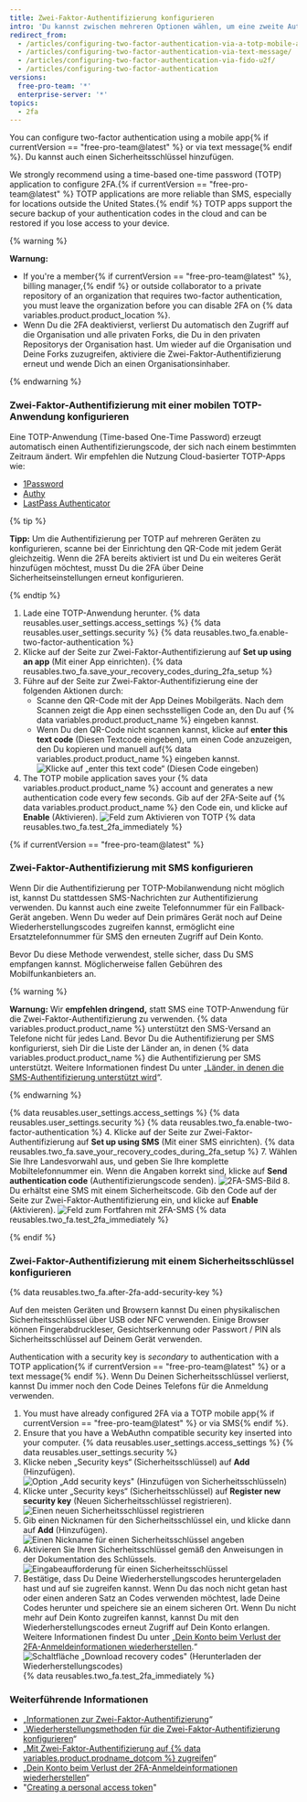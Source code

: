 ```yaml
---
title: Zwei-Faktor-Authentifizierung konfigurieren
intro: 'Du kannst zwischen mehreren Optionen wählen, um eine zweite Authentifizierungsquelle Deinem Konto hinzuzufügen.'
redirect_from:
  - /articles/configuring-two-factor-authentication-via-a-totp-mobile-app/
  - /articles/configuring-two-factor-authentication-via-text-message/
  - /articles/configuring-two-factor-authentication-via-fido-u2f/
  - /articles/configuring-two-factor-authentication
versions:
  free-pro-team: '*'
  enterprise-server: '*'
topics:
  - 2fa
---
```


You can configure two-factor authentication using a mobile app{% if currentVersion == "free-pro-team@latest" %} or via text message{% endif %}. Du kannst auch einen Sicherheitsschlüssel hinzufügen.

We strongly recommend using a time-based one-time password (TOTP) application to configure 2FA.{% if currentVersion == "free-pro-team@latest" %} TOTP applications are more reliable than SMS, especially for locations outside the United States.{% endif %} TOTP apps support the secure backup of your authentication codes in the cloud and can be restored if you lose access to your device.

{% warning %}

**Warnung:**
- If you're a member{% if currentVersion == "free-pro-team@latest" %}, billing manager,{% endif %} or outside collaborator to a private repository of an organization that requires two-factor authentication, you must leave the organization before you can disable 2FA on {% data variables.product.product_location %}.
- Wenn Du die 2FA deaktivierst, verlierst Du automatisch den Zugriff auf die Organisation und alle privaten Forks, die Du in den privaten Repositorys der Organisation hast. Um wieder auf die Organisation und Deine Forks zuzugreifen, aktiviere die Zwei-Faktor-Authentifizierung erneut und wende Dich an einen Organisationsinhaber.

{% endwarning %}

### Zwei-Faktor-Authentifizierung mit einer mobilen TOTP-Anwendung konfigurieren

Eine TOTP-Anwendung (Time-based One-Time Password) erzeugt automatisch einen Authentifizierungscode, der sich nach einem bestimmten Zeitraum ändert. Wir empfehlen die Nutzung Cloud-basierter TOTP-Apps wie:
- [1Password](https://support.1password.com/one-time-passwords/)
- [Authy](https://authy.com/guides/github/)
- [LastPass Authenticator](https://lastpass.com/auth/)

{% tip %}

**Tipp:** Um die Authentifizierung per TOTP auf mehreren Geräten zu konfigurieren, scanne bei der Einrichtung den QR-Code mit jedem Gerät gleichzeitig. Wenn die 2FA bereits aktiviert ist und Du ein weiteres Gerät hinzufügen möchtest, musst Du die 2FA über Deine Sicherheitseinstellungen erneut konfigurieren.

{% endtip %}

1. Lade eine TOTP-Anwendung herunter.
{% data reusables.user_settings.access_settings %}
{% data reusables.user_settings.security %}
{% data reusables.two_fa.enable-two-factor-authentication %}
5. Klicke auf der Seite zur Zwei-Faktor-Authentifizierung auf **Set up using an app** (Mit einer App einrichten).
{% data reusables.two_fa.save_your_recovery_codes_during_2fa_setup %}
8. Führe auf der Seite zur Zwei-Faktor-Authentifizierung eine der folgenden Aktionen durch:
    - Scanne den QR-Code mit der App Deines Mobilgeräts. Nach dem Scannen zeigt die App einen sechsstelligen Code an, den Du auf {% data variables.product.product_name %} eingeben kannst.
    - Wenn Du den QR-Code nicht scannen kannst, klicke auf **enter this text code** (Diesen Textcode eingeben), um einen Code anzuzeigen, den Du kopieren und manuell auf{% data variables.product.product_name %} eingeben kannst. ![Klicke auf „enter this text code“ (Diesen Code eingeben)](/assets/images/help/2fa/totp-click-enter-code.png)
9. The TOTP mobile application saves your
{% data variables.product.product_name %} account and generates a new authentication code every few seconds. Gib auf der 2FA-Seite auf {% data variables.product.product_name %} den Code ein, und klicke auf **Enable** (Aktivieren).
    ![Feld zum Aktivieren von TOTP](/assets/images/help/2fa/totp-enter-code.png)
{% data reusables.two_fa.test_2fa_immediately %}

{% if currentVersion == "free-pro-team@latest" %}

### Zwei-Faktor-Authentifizierung mit SMS konfigurieren

Wenn Dir die Authentifizierung per TOTP-Mobilanwendung nicht möglich ist, kannst Du stattdessen SMS-Nachrichten zur Authentifizierung verwenden. Du kannst auch eine zweite Telefonnummer für ein Fallback-Gerät angeben. Wenn Du weder auf Dein primäres Gerät noch auf Deine Wiederherstellungscodes zugreifen kannst, ermöglicht eine Ersatztelefonnummer für SMS den erneuten Zugriff auf Dein Konto.

Bevor Du diese Methode verwendest, stelle sicher, dass Du SMS empfangen kannst. Möglicherweise fallen Gebühren des Mobilfunkanbieters an.

{% warning %}

**Warnung:** Wir **empfehlen dringend,** statt SMS eine TOTP-Anwendung für die Zwei-Faktor-Authentifizierung zu verwenden. {% data variables.product.product_name %} unterstützt den SMS-Versand an Telefone nicht für jedes Land. Bevor Du die Authentifizierung per SMS konfigurierst, sieh Dir die Liste der Länder an, in denen {% data variables.product.product_name %} die Authentifizierung per SMS unterstützt. Weitere Informationen findest Du unter „[Länder, in denen die SMS-Authentifizierung unterstützt wird](/articles/countries-where-sms-authentication-is-supported)“.

{% endwarning %}

{% data reusables.user_settings.access_settings %}
{% data reusables.user_settings.security %}
{% data reusables.two_fa.enable-two-factor-authentication %}
4. Klicke auf der Seite zur Zwei-Faktor-Authentifizierung auf **Set up using SMS** (Mit einer SMS einrichten).
{% data reusables.two_fa.save_your_recovery_codes_during_2fa_setup %}
7. Wählen Sie Ihre Landesvorwahl aus, und geben Sie Ihre komplette Mobiltelefonnummer ein. Wenn die Angaben korrekt sind, klicke auf **Send authentication code** (Authentifizierungscode senden). ![2FA-SMS-Bild](/assets/images/help/2fa/2fa_sms_photo.png)
8. Du erhältst eine SMS mit einem Sicherheitscode. Gib den Code auf der Seite zur Zwei-Faktor-Authentifizierung ein, und klicke auf **Enable** (Aktivieren). ![Feld zum Fortfahren mit 2FA-SMS](/assets/images/help/2fa/2fa-sms-code-enable.png)
{% data reusables.two_fa.test_2fa_immediately %}

{% endif %}

### Zwei-Faktor-Authentifizierung mit einem Sicherheitsschlüssel konfigurieren

{% data reusables.two_fa.after-2fa-add-security-key %}

Auf den meisten Geräten und Browsern kannst Du einen physikalischen Sicherheitsschlüssel über USB oder NFC verwenden. Einige Browser können Fingerabdruckleser, Gesichtserkennung oder Passwort / PIN als Sicherheitsschlüssel auf Deinem Gerät verwenden.

Authentication with a security key is *secondary* to authentication with a TOTP application{% if currentVersion == "free-pro-team@latest" %} or a text message{% endif %}. Wenn Du Deinen Sicherheitsschlüssel verlierst, kannst Du immer noch den Code Deines Telefons für die Anmeldung verwenden.

1. You must have already configured 2FA via a TOTP mobile app{% if currentVersion == "free-pro-team@latest" %} or via SMS{% endif %}.
2. Ensure that you have a WebAuthn compatible security key inserted into your computer.
{% data reusables.user_settings.access_settings %}
{% data reusables.user_settings.security %}
5. Klicke neben „Security keys“ (Sicherheitsschlüssel) auf **Add** (Hinzufügen). ![Option „Add security keys" (Hinzufügen von Sicherheitsschlüsseln)](/assets/images/help/2fa/add-security-keys-option.png)
6. Klicke unter „Security keys“ (Sicherheitsschlüssel) auf **Register new security key** (Neuen Sicherheitsschlüssel registrieren). ![Einen neuen Sicherheitsschlüssel registrieren](/assets/images/help/2fa/security-key-register.png)
7. Gib einen Nicknamen für den Sicherheitsschlüssel ein, und klicke dann auf **Add** (Hinzufügen). ![Einen Nickname für einen Sicherheitsschlüssel angeben](/assets/images/help/2fa/security-key-nickname.png)
8. Aktivieren Sie Ihren Sicherheitsschlüssel gemäß den Anweisungen in der Dokumentation des Schlüssels. ![Eingabeaufforderung für einen Sicherheitsschlüssel](/assets/images/help/2fa/security-key-prompt.png)
9.  Bestätige, dass Du Deine Wiederherstellungscodes heruntergeladen hast und auf sie zugreifen kannst. Wenn Du das noch nicht getan hast oder einen anderen Satz an Codes verwenden möchtest, lade Deine Codes herunter und speichere sie an einem sicheren Ort. Wenn Du nicht mehr auf Dein Konto zugreifen kannst, kannst Du mit den Wiederherstellungscodes erneut Zugriff auf Dein Konto erlangen. Weitere Informationen findest Du unter „[Dein Konto beim Verlust der 2FA-Anmeldeinformationen wiederherstellen](/articles/recovering-your-account-if-you-lose-your-2fa-credentials).“ ![Schaltfläche „Download recovery codes" (Herunterladen der Wiederherstellungscodes)](/assets/images/help/2fa/2fa-recover-during-setup.png)
{% data reusables.two_fa.test_2fa_immediately %}

### Weiterführende Informationen

- „[Informationen zur Zwei-Faktor-Authentifizierung](/articles/about-two-factor-authentication)“
- „[Wiederherstellungsmethoden für die Zwei-Faktor-Authentifizierung konfigurieren](/articles/configuring-two-factor-authentication-recovery-methods)“
- „[Mit Zwei-Faktor-Authentifizierung auf {% data variables.product.prodname_dotcom %} zugreifen](/articles/accessing-github-using-two-factor-authentication)“
- „[Dein Konto beim Verlust der 2FA-Anmeldeinformationen wiederherstellen](/articles/recovering-your-account-if-you-lose-your-2fa-credentials)“
- "[Creating a personal access token](/github/authenticating-to-github/creating-a-personal-access-token)"
